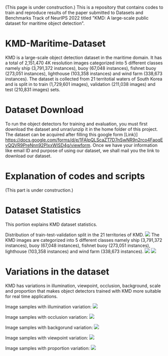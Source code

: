 (This page is under construction.)
This is a repository that contains codes to train and reproduce results of the paper submitted to Datasets and Benchmarks Track of NeurIPS 2022 titled "KMD: A large-scale public dataset for maritime object detection". 

# KMD-Maritime-Dataset
KMD is a large-scale object detection dataset in the maritime domain. It has a total of 2,151,470 4K resolution images categorized into 5 different
classes namely ship (3,791,372 instances), buoy (67,048 instances), fishnet buoy (273,051 instances), lighthouse (103,358 instances) and wind farm (338,673 instances). The dataset is collected from 21 territotial waters of South Korea and is split in to train (1,729,601 images), validation (211,038 images) and test (210,831 images) sets.

# Dataset Download
To run the object detectors for training and evaluation, you must first download the dataset and unrar/unzip it in the home folder of this project. The dataset can be acquired after filling this google form  [Link}] https://docs.google.com/forms/d/e/1FAIpQLScaZT7D7nSwNR9n2rco4FaoqEvQQVR9PreNnn92PIxxWlSD4g/viewform. Once we have your information like email ID and purpose of using our dataset, we shall mail you the link to download our dataset.

# Explanation of codes and scripts
(This part is under construction.)

# Dataset Statistics
This portion explains KMD dataset statistics.

Distribution of train-test-validation split in the 21 territories of KMD. <img src= "https://github.com/kmdMaritimeDataset/KMD-Maritime-Dataset/blob/main/Fig19.png">
The KMD images are categorized into 5 different
classes namely ship (3,791,372 instances), buoy (67,048 instances), fishnet buoy (273,051 instances), 
lighthouse (103,358 instances) and wind farm (338,673 instances). <img src= "https://github.com/kmdMaritimeDataset/KMD-Maritime-Dataset/blob/main/Fig4-1.png"> <img src= "https://github.com/kmdMaritimeDataset/KMD-Maritime-Dataset/blob/main/Fig4-2.png">

# Variations in the dataset
KMD has variations in illumination, viewpoint, occlusion, background, scale and proportion that makes object detectors trained
with KMD more suitable for real time applications.

Image samples with illumination variation: 
<img src= "https://github.com/kmdMaritimeDataset/KMD-Maritime-Dataset/blob/main/Fig16(2).png">

Image samples with occlusion variation: 
<img src= "https://github.com/kmdMaritimeDataset/KMD-Maritime-Dataset/blob/main/Fig11.png">

Image samples with backgorund variation: 
<img src= "https://github.com/kmdMaritimeDataset/KMD-Maritime-Dataset/blob/main/Fig15(2).png">

Image samples with viewpoint variation: 
<img src= "https://github.com/kmdMaritimeDataset/KMD-Maritime-Dataset/blob/main/Fig10.png">

Image samples with proportion variation: 
<img src= "https://github.com/kmdMaritimeDataset/KMD-Maritime-Dataset/blob/main/Fig12.png">


